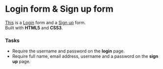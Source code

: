 # Login form & Sign up form

[This](https://mehedi61.github.io/Login-Signup-form/login.html) is a [Login](https://mehedi61.github.io/Login-Signup-form/login.html) form and a [Sign up](https://mehedi61.github.io/Login-Signup-form/signup.html) form.  
Built with **HTML5** and **CSS3**. 

### Tasks

* Require the username and password on the **login** page.
* Require full name, email address, username and a password on the **sign up** page.
